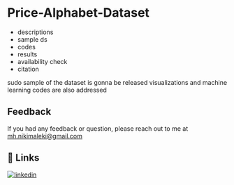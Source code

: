 # Price-Alphabet-Dataset

- descriptions
- sample ds
- codes
- results
- availability check
- citation

sudo sample of the dataset is gonna be released
visualizations and machine learning codes are also addressed

## Feedback
If you had any feedback or question, please reach out to me at mh.nikimaleki@gmail.com
## 🔗 Links
[![linkedin](https://img.shields.io/badge/linkedin-0A66C2?style=for-the-badge&logo=linkedin&logoColor=white)](https://www.linkedin.com/in/mhnikimaleki/)
